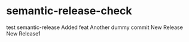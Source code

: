 # semantic-release-check
test semantic-release
Added feat
Another dummy commit
New Release
New Release1
